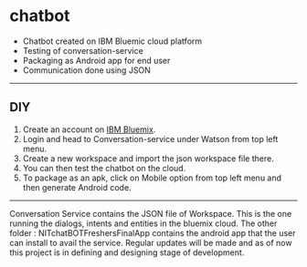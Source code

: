 # chatbot

* Chatbot created on IBM Bluemic cloud platform
* Testing of conversation-service
* Packaging as Android app for end user
* Communication done using JSON

***

## DIY

1. Create an account on [IBM Bluemix](https://www.ibm.com/cloud-computing/bluemix/).
2. Login and head to Conversation-service under Watson from top left menu.
3. Create a new workspace and import the json workspace file there.
4. You can then test the chatbot on the cloud.
5. To package as an apk, click on Mobile option from top left menu and then generate Android code.

***
Conversation Service contains the JSON file of Workspace. This is the one running the dialogs, intents and entities in the bluemix cloud. 
The other folder : NITchatBOTFreshersFinalApp contains the android app that the user can install to avail the service.
Regular updates will be made and as of now this project is in defining and designing stage of development.
